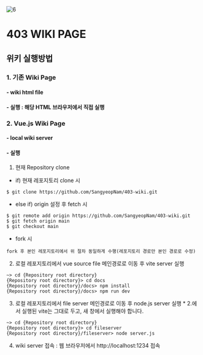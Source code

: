 ![6](https://github.com/SangyeopNam/403-wiki/assets/119817396/50765550-5910-4cad-8c5f-61870b008ea3)

# 403 WIKI PAGE

## 위키 실행방법

### 1. 기존 Wiki Page
#### - wiki html file
#### - 실행 : 해당 HTML 브라우저에서 직접 실행

### 2. Vue.js Wiki Page
#### - local wiki server
#### - 실행
1. 현재 Repository clone
- if) 현재 레포지토리 clone 시
```
$ git clone https://github.com/SangyeopNam/403-wiki.git
```

- else if) origin 설정 후 fetch 시
```
$ git remote add origin https://github.com/SangyeopNam/403-wiki.git
$ git fetch origin main
$ git checkout main
```

- fork 시
```
fork 후 본인 레포지토리에서 위 절차 동일하게 수행(레포지토리 경로만 본인 경로로 수정)
```

2. 로컬 레포지토리에서 vue source file 메인경로로 이동 후 vite server 실행
```
~> cd {Repository root directory}
{Repository root directory}> cd docs
{Repository root directory}/docs> npm install
{Repository root directory}/docs> npm run dev
```

3. 로컬 레포지토리에서 file server 메인경로로 이동 후 node.js server 실행  * 2.에서 실행된 vite는 그대로 두고, 새 창에서 실행해야 합니다.
```
~> cd {Repository root directory}
{Repository root directory}> cd fileserver
{Repository root directory}/fileserver> node server.js
```

4. wiki server 접속 : 웹 브라우저에서 http://localhost:1234 접속
